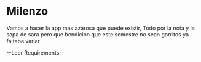 # Milenzo

Vamos a hacer la app mas azarosa que puede existir,
Todo por la nota y la sapa de sara
pero que bendicion que este semestre no sean gorritos
ya faltaba variar 

--Leer Requirements--
